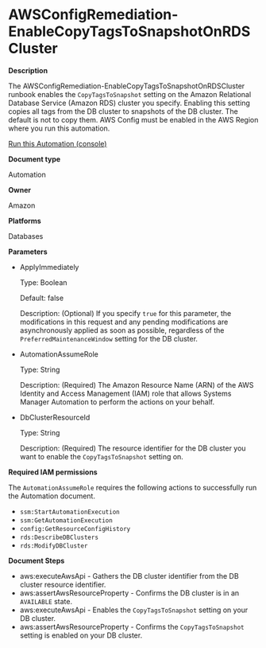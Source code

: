 # AWSConfigRemediation\-EnableCopyTagsToSnapshotOnRDSCluster<a name="automation-aws-enable-tags-snapshot-rds-cluster"></a>

**Description**

The AWSConfigRemediation\-EnableCopyTagsToSnapshotOnRDSCluster runbook enables the `CopyTagsToSnapshot` setting on the Amazon Relational Database Service \(Amazon RDS\) cluster you specify\. Enabling this setting copies all tags from the DB cluster to snapshots of the DB cluster\. The default is not to copy them\. AWS Config must be enabled in the AWS Region where you run this automation\.

[Run this Automation \(console\)](https://console.aws.amazon.com/systems-manager/automation/execute/AWSConfigRemediation-EnableCopyTagsToSnapshotOnRDSCluster)

**Document type**

Automation

**Owner**

Amazon

**Platforms**

Databases

**Parameters**
+ ApplyImmediately

  Type: Boolean

  Default: false

  Description: \(Optional\) If you specify `true` for this parameter, the modifications in this request and any pending modifications are asynchronously applied as soon as possible, regardless of the `PreferredMaintenanceWindow` setting for the DB cluster\.
+ AutomationAssumeRole

  Type: String

  Description: \(Required\) The Amazon Resource Name \(ARN\) of the AWS Identity and Access Management \(IAM\) role that allows Systems Manager Automation to perform the actions on your behalf\.
+ DbClusterResourceId

  Type: String

  Description: \(Required\) The resource identifier for the DB cluster you want to enable the `CopyTagsToSnapshot` setting on\.

**Required IAM permissions**

The `AutomationAssumeRole` requires the following actions to successfully run the Automation document\.
+ `ssm:StartAutomationExecution`
+ `ssm:GetAutomationExecution`
+ `config:GetResourceConfigHistory`
+ `rds:DescribeDBClusters`
+ `rds:ModifyDBCluster`

**Document Steps**
+ aws:executeAwsApi \- Gathers the DB cluster identifier from the DB cluster resource identifier\.
+ aws:assertAwsResourceProperty \- Confirms the DB cluster is in an `AVAILABLE` state\.
+ aws:executeAwsApi \- Enables the `CopyTagsToSnapshot` setting on your DB cluster\.
+ aws:assertAwsResourceProperty \- Confirms the `CopyTagsToSnapshot` setting is enabled on your DB cluster\.